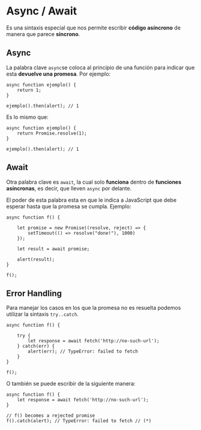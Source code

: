# Async / Await

Es una sintaxis especial que nos permite escribir **código asíncrono** de manera que parece **síncrono**.

## Async

La palabra clave `async`se coloca al principio de una función para indicar que esta **devuelve una promesa**. Por ejemplo:

    async function ejemplo() {
        return 1;
    }

    ejemplo().then(alert); // 1

Es lo mismo que:

    async function ejemplo() {
        return Promise.resolve(1);
    }

    ejemplo().then(alert); // 1

## Await

Otra palabra clave es `await`, la cual solo **funciona** dentro de **funciones asíncronas**, es decir, que lleven `async` por delante.

El poder de esta palabra esta en que le indica a JavaScript que debe esperar hasta que la promesa se cumpla. Ejemplo:

    async function f() {

        let promise = new Promise((resolve, reject) => {
            setTimeout(() => resolve("done!"), 1000)
        });

        let result = await promise;

        alert(result);
    }

    f();

## Error Handling

Para manejar los casos en los que la promesa no es resuelta podemos utilizar la sintaxis `try..catch`.

    async function f() {

        try {
            let response = await fetch('http://no-such-url');
        } catch(err) {
            alert(err); // TypeError: failed to fetch
        }
    }

    f();

O también se puede escribir de la siguiente manera:

    async function f() {
        let response = await fetch('http://no-such-url');
    }

    // f() becomes a rejected promise
    f().catch(alert); // TypeError: failed to fetch // (*)